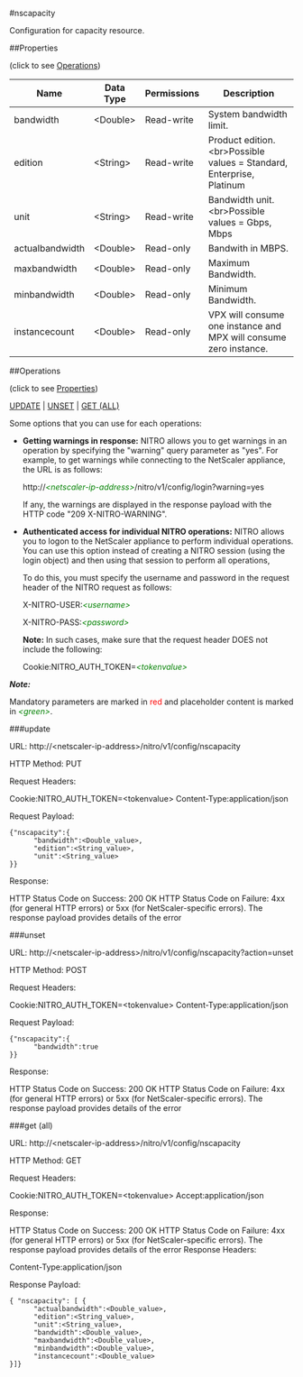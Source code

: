 #nscapacity

Configuration for capacity resource.


##Properties 
<span>(click to see [Operations](#operations))</span>


<table><thead><tr><th>Name</th><th> Data Type</th><th> Permissions</th><th>Description</th></tr></thead><tbody><tr><td>bandwidth</td><td>&lt;Double></td><td>Read-write</td><td>System bandwidth limit.</td><tr><tr><td>edition</td><td>&lt;String></td><td>Read-write</td><td>Product edition.&lt;br>Possible values = Standard, Enterprise, Platinum</td><tr><tr><td>unit</td><td>&lt;String></td><td>Read-write</td><td>Bandwidth unit.&lt;br>Possible values = Gbps, Mbps</td><tr><tr><td>actualbandwidth</td><td>&lt;Double></td><td>Read-only</td><td>Bandwith in MBPS.</td><tr><tr><td>maxbandwidth</td><td>&lt;Double></td><td>Read-only</td><td>Maximum Bandwidth.</td><tr><tr><td>minbandwidth</td><td>&lt;Double></td><td>Read-only</td><td>Minimum Bandwidth.</td><tr><tr><td>instancecount</td><td>&lt;Double></td><td>Read-only</td><td>VPX will consume one instance and MPX will consume zero instance.</td><tr></tbody></table>
##Operations 
<span>(click to see [Properties](#properties))</span>


[UPDATE](#update) | [UNSET](#unset) | [GET (ALL)](#get-(all))


Some options that you can use for each operations:
<ul><li><p><b>Getting warnings in response:</b> NITRO allows you to get warnings in an operation by specifying the "warning" query parameter as "yes". For example, to get warnings while connecting to the NetScaler appliance, the URL is as follows:</p><p>http://<span style="color:green;font-style:italic;">&lt;netscaler-ip-address&gt;</span>/nitro/v1/config/login?warning=yes</p><p>If any, the warnings are displayed in the response payload with the HTTP code "209 X-NITRO-WARNING".</p></li><li><p><b>Authenticated access for individual NITRO operations:</b> NITRO allows you to logon to the NetScaler appliance to perform individual operations. You can use this option instead of creating a NITRO session (using the login object) and then using that session to perform all operations,</p><p>To do this, you must specify the username and password in the request header of the NITRO request as follows:</p><p>X-NITRO-USER:<span style="color:green;font-style:italic;">&lt;username&gt;</span></p><p>X-NITRO-PASS:<span style="color:green;font-style:italic;">&lt;password&gt;</span></p><p><b>Note:</b> In such cases, make sure that the request header DOES not include the following:</p><p>Cookie:NITRO_AUTH_TOKEN=<span style="color:green;font-style:italic;">&lt;tokenvalue&gt;</span></p></li></ul>



***Note:*** 
Mandatory parameters are marked in <span style="color:#FF0000;">red</span> and placeholder content is marked in <span style="color:green;font-style:italic">&lt;green&gt;</span>.

###update



URL: http://&lt;netscaler-ip-address&gt;/nitro/v1/config/nscapacity
HTTP Method: PUT
Request Headers:

Cookie:NITRO_AUTH_TOKEN=&lt;tokenvalue&gt;Content-Type:application/json

Request Payload: ```{"nscapacity":{      "bandwidth":<Double_value>,      "edition":<String_value>,      "unit":<String_value>}}```
Response:
HTTP Status Code on Success: 200 OKHTTP Status Code on Failure: 4xx   (for general HTTP errors) or 5xx     (for NetScaler-specific errors). The response payload provides details of the error 


###unset



URL: http://&lt;netscaler-ip-address&gt;/nitro/v1/config/nscapacity?action=unset
HTTP Method: POST
Request Headers:

Cookie:NITRO_AUTH_TOKEN=&lt;tokenvalue&gt;Content-Type:application/json

Request Payload: ```{"nscapacity":{      "bandwidth":true}}```
Response:
HTTP Status Code on Success: 200 OKHTTP Status Code on Failure: 4xx   (for general HTTP errors) or 5xx     (for NetScaler-specific errors). The response payload provides details of the error 


###get (all)



URL: http://&lt;netscaler-ip-address&gt;/nitro/v1/config/nscapacity
HTTP Method: GET
Request Headers:

Cookie:NITRO_AUTH_TOKEN=&lt;tokenvalue&gt;Accept:application/json

Response:
HTTP Status Code on Success: 200 OKHTTP Status Code on Failure: 4xx   (for general HTTP errors) or 5xx     (for NetScaler-specific errors). The response payload provides details of the error Response Headers:

Content-Type:application/json

Response Payload: ```{ "nscapacity": [ {      "actualbandwidth":<Double_value>,      "edition":<String_value>,      "unit":<String_value>,      "bandwidth":<Double_value>,      "maxbandwidth":<Double_value>,      "minbandwidth":<Double_value>,      "instancecount":<Double_value>}]}```



